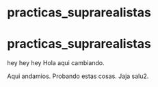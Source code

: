 # practicas_suprarealistas
# practicas_suprarealistas
hey hey hey
Hola aqui cambiando.



Aqui andamios.
Probando estas cosas.
Jaja salu2.